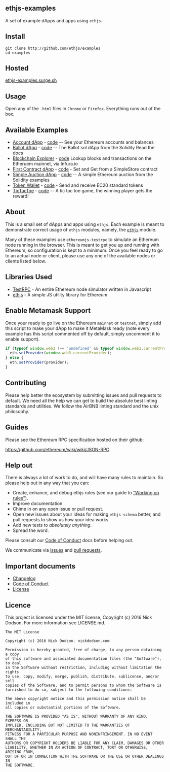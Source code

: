## ethjs-examples

A set of example dApps and apps using `ethjs`.

## Install

```
git clone http://github.com/ethjs/examples
cd examples
```

## Hosted

[ethjs-examples.surge.sh](http://ethjs-examples.surge.sh)

## Usage

Open any of the `.html` files in `Chrome` or `Firefox`. Everything runs out of the box.

## Available Examples

  - [Account dApp](http://ethjs-examples.surge.sh/accounts.html) - [code](./accounts.html) -- See your Ethereum accounts and balances
  - [Ballot dApp](http://ethjs-examples.surge.sh/ballot.html) - [code](./ballot.html) -- The Ballot.sol dApp from the Solidity Read the docs
  - [Blockchain Explorer](http://ethjs-examples.surge.sh/blockchain-explorer.html) -  [code](./blockchain-explorer.html) Lookup blocks and transactions on the Etheruem mainnet, via Infura.io
  - [First Contract dApp](http://ethjs-examples.surge.sh/first-contract.html) -  [code](./first-contract.html) - Set and Get from a SimpleStore contract
  - [Simple Auction dApp](http://ethjs-examples.surge.sh/simple-auction.html) -  [code](./simple-auction.html)  -- A simple Ethereum auction from the Solidity examples
  - [Token Wallet](http://ethjs-examples.surge.sh/token-wallet.html) -  [code](./token-wallet.html) - Send and receive EC20 standard tokens
  - [TicTacToe](http://ethjs-examples.surge.sh/tictactoe.html) -  [code](./tictactoe.html) -- A tic tac toe game, the winning player gets the reward!

## About

This is a small set of dApps and apps using `ethjs`. Each example is meant to demonstrate correct usage of `ethjs` modules, namely, the [`ethjs`](http://github.com/ethjs/ethjs) module.

Many of these examples use `ethereumjs-testrpc` to simulate an Ethereum node running in the browser. This is meant to get you up and running with Ethereum, so configuration is kept to a minimum. Once you feel ready to go to an actual node or client, please use any one of the available nodes or clients listed below.

## Libraries Used

  - [TestRPC](http://github.com/ethereumjs/testrpc) - An entire Ethereum node simulator written in Javascript
  - [ethjs](http://github.com/ethjs/ethjs) - A simple JS utility library for Ethereum

## Enable Metamask Support

Once your ready to go live on the Ethereum `mainnet` or `testnet`, simply add this script to make your dApp to make it MetaMask ready (note every example has this script commented off by default, simply uncomment it to enable support).

```js
if (typeof window.web3 !== 'undefined' && typeof window.web3.currentProvider !== 'undefined') {
  eth.setProvider(window.web3.currentProvider);
} else {
  eth.setProvider(provider);
}
```

## Contributing

Please help better the ecosystem by submitting issues and pull requests to default. We need all the help we can get to build the absolute best linting standards and utilities. We follow the AirBNB linting standard and the unix philosophy.

## Guides

Please see the Ethereum RPC specification hosted on their github:

https://github.com/ethereum/wiki/wiki/JSON-RPC

## Help out

There is always a lot of work to do, and will have many rules to maintain. So please help out in any way that you can:

- Create, enhance, and debug ethjs rules (see our guide to ["Working on rules"](./github/CONTRIBUTING.md)).
- Improve documentation.
- Chime in on any open issue or pull request.
- Open new issues about your ideas for making `ethjs-schema` better, and pull requests to show us how your idea works.
- Add new tests to *absolutely anything*.
- Spread the word.

Please consult our [Code of Conduct](CODE_OF_CONDUCT.md) docs before helping out.

We communicate via [issues](https://github.com/ethjs/ethjs-schema/issues) and [pull requests](https://github.com/ethjs/ethjs-schema/pulls).

## Important documents

- [Changelog](CHANGELOG.md)
- [Code of Conduct](CODE_OF_CONDUCT.md)
- [License](https://raw.githubusercontent.com/ethjs/ethjs-schema/master/LICENSE)

## Licence

This project is licensed under the MIT license, Copyright (c) 2016 Nick Dodson. For more information see LICENSE.md.

```
The MIT License

Copyright (c) 2016 Nick Dodson. nickdodson.com

Permission is hereby granted, free of charge, to any person obtaining a copy
of this software and associated documentation files (the "Software"), to deal
in the Software without restriction, including without limitation the rights
to use, copy, modify, merge, publish, distribute, sublicense, and/or sell
copies of the Software, and to permit persons to whom the Software is
furnished to do so, subject to the following conditions:

The above copyright notice and this permission notice shall be included in
all copies or substantial portions of the Software.

THE SOFTWARE IS PROVIDED "AS IS", WITHOUT WARRANTY OF ANY KIND, EXPRESS OR
IMPLIED, INCLUDING BUT NOT LIMITED TO THE WARRANTIES OF MERCHANTABILITY,
FITNESS FOR A PARTICULAR PURPOSE AND NONINFRINGEMENT. IN NO EVENT SHALL THE
AUTHORS OR COPYRIGHT HOLDERS BE LIABLE FOR ANY CLAIM, DAMAGES OR OTHER
LIABILITY, WHETHER IN AN ACTION OF CONTRACT, TORT OR OTHERWISE, ARISING FROM,
OUT OF OR IN CONNECTION WITH THE SOFTWARE OR THE USE OR OTHER DEALINGS IN
THE SOFTWARE.
```
